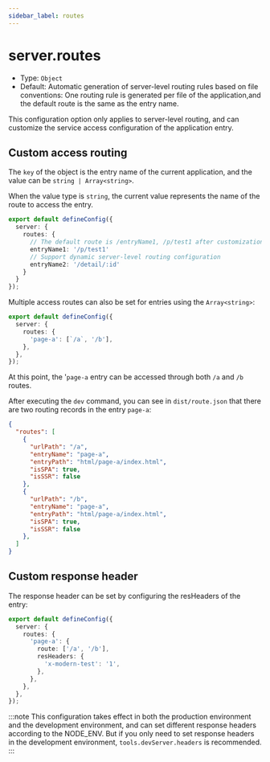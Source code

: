 ```yaml
---
sidebar_label: routes
---
```


# server.routes

* Type: `Object`
* Default: Automatic generation of server-level routing rules based on file conventions: One routing rule is generated per file of the application,and the default route is the same as the entry name.

This configuration option only applies to server-level routing, and can customize the service access configuration of the application entry.

## Custom access routing

The `key` of the object is the entry name of the current application, and the value can be `string | Array<string>`.

When the value type is  `string`, the current value represents the name of the route to access the entry.

```typescript title="modern.config.ts"
export default defineConfig({
  server: {
    routes: {
      // The default route is /entryName1, /p/test1 after customization
      entryName1: '/p/test1'
      // Support dynamic server-level routing configuration
      entryName2: '/detail/:id'
    }
  }
});
```

Multiple access routes can also be set for entries using the `Array<string>`:

```typescript title="modern.config.ts"
export default defineConfig({
  server: {
    routes: {
      'page-a': [`/a`, '/b'],
    },
  },
});
```

At this point, the '`page-a` entry can be accessed through both `/a` and `/b` routes.

After executing the `dev` command, you can see in `dist/route.json` that there are two routing records in the entry `page-a`:

```json
{
  "routes": [
    {
      "urlPath": "/a",
      "entryName": "page-a",
      "entryPath": "html/page-a/index.html",
      "isSPA": true,
      "isSSR": false
    },
    {
      "urlPath": "/b",
      "entryName": "page-a",
      "entryPath": "html/page-a/index.html",
      "isSPA": true,
      "isSSR": false
    },
  ]
}
```

## Custom response header

The response header can be set by configuring the resHeaders of the entry:

```typescript title="modern.config.ts"
export default defineConfig({
  server: {
    routes: {
      'page-a': {
        route: ['/a', '/b'],
        resHeaders: {
          'x-modern-test': '1',
        },
      },
    },
  },
});
```

:::note
This configuration takes effect in both the production environment and the development environment, and can set different response headers according to the NODE_ENV. But if you only need to set response headers in the development environment, `tools.devServer.headers` is recommended.
:::
